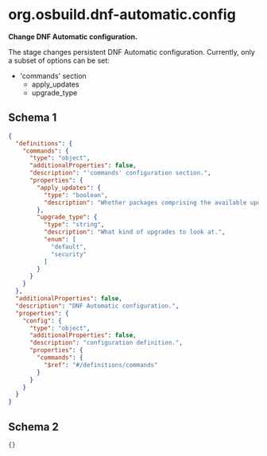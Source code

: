 
# org.osbuild.dnf-automatic.config

**Change DNF Automatic configuration.**

The stage changes persistent DNF Automatic configuration. Currently, only
a subset of options can be set:
  - 'commands' section
    - apply_updates
    - upgrade_type

## Schema 1

```json
{
  "definitions": {
    "commands": {
      "type": "object",
      "additionalProperties": false,
      "description": "'commands' configuration section.",
      "properties": {
        "apply_updates": {
          "type": "boolean",
          "description": "Whether packages comprising the available updates should be installed."
        },
        "upgrade_type": {
          "type": "string",
          "description": "What kind of upgrades to look at.",
          "enum": [
            "default",
            "security"
          ]
        }
      }
    }
  },
  "additionalProperties": false,
  "description": "DNF Automatic configuration.",
  "properties": {
    "config": {
      "type": "object",
      "additionalProperties": false,
      "description": "configuration definition.",
      "properties": {
        "commands": {
          "$ref": "#/definitions/commands"
        }
      }
    }
  }
}
```

## Schema 2

```json
{}
```
